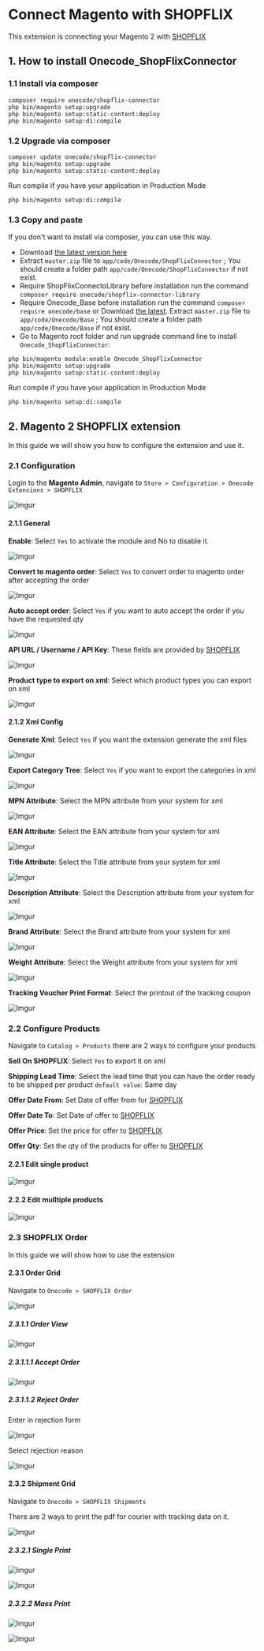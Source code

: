 # Connect Magento with SHOPFLIX

This extension is connecting your Magento 2 with [SHOPFLIX](https://SHOPFLIX.gr)

## 1. How to install Onecode_ShopFlixConnector

### 1.1 Install via composer

```
composer require onecode/shopflix-connector
php bin/magento setup:upgrade
php bin/magento setup:static-content:deploy
php bin/magento setup:di:compile
```

### 1.2 Upgrade via composer

```
composer update onecode/shopflix-connector
php bin/magento setup:upgrade
php bin/magento setup:static-content:deploy
```

Run compile if you have your application in Production Mode

```
php bin/magento setup:di:compile
```

### 1.3 Copy and paste

If you don't want to install via composer, you can use this way.

- Download [the latest version here](https://github.com/OnecodeGr/shopflix-connector/archive/master.zip)
- Extract `master.zip` file to `app/code/Onecode/ShopFlixConnector` ; You should create a folder
  path `app/code/Onecode/ShopFlixConnector` if not exist.
- Require ShopFlixConnectoLibrary before installation run the command ``composer require onecode/shopflix-connector-library``
- Require Onecode_Base before installation run the command ``composer require onecode/base`` or Download [the latest](https://github.com/OnecodeGr/base/archive/master.zip). Extract `master.zip` file to `app/code/Onecode/Base`  ; You should create a folder
  path `app/code/Onecode/Base` if not exist.
- Go to Magento root folder and run upgrade command line to install `Onecode_ShopFlixConnector`:
```
php bin/magento module:enable Onecode_ShopFlixConnector
php bin/magento setup:upgrade
php bin/magento setup:static-content:deploy
```

Run compile if you have your application in Production Mode

```
php bin/magento setup:di:compile
```

## 2. Magento 2 SHOPFLIX extension

In this guide we will show you how to configure the extension and use it.

### 2.1 Configuration

Login to the **Magento Admin**, navigate to `Store > Configuration > Onecode Extensions > SHOPFLIX`

![Imgur](https://i.imgur.com/OE52Qhi.gif)

#### 2.1.1 General

**Enable**: Select `Yes` to activate the module and No to disable it.

![Imgur](https://i.imgur.com/n1Iz7YT.png)

**Convert to magento order**: Select `Yes` to convert order to magento order after accepting the order

![Imgur](https://i.imgur.com/0XvscwO.png)

**Auto accept order**: Select `Yes` if you want to auto accept the order if you have the requested qty

![Imgur](https://i.imgur.com/qSzA1Eh.png)

**API URL / Username / API Key**: These fields are provided by [SHOPFLIX](https://SHOPFLIX.gr)

![Imgur](https://i.imgur.com/OC9WgCY.png)

**Product type to export on xml**: Select which product types you can export on xml

![Imgur](https://i.imgur.com/cg5v1Br.png)

#### 2.1.2 Xml Config

**Generate Xml**: Select `Yes` if you want the extension generate the xml files

![Imgur](https://i.imgur.com/SJ72Tk0.png)

**Export Category Tree**: Select `Yes` if you want to export the categories in xml

![Imgur](https://i.imgur.com/1oW23SQ.png)

**MPN Attribute**: Select the MPN attribute from your system for xml

![Imgur](https://i.imgur.com/02cl3BK.png)

**EAN Attribute**: Select the EAN attribute from your system for xml

![Imgur](https://i.imgur.com/t0Xh3GQ.png)

**Title Attribute**: Select the Title attribute from your system for xml

![Imgur](https://i.imgur.com/0s3njBp.png)

**Description Attribute**: Select the Description attribute from your system for xml

![Imgur](https://i.imgur.com/tntHGI4.png)

**Brand Attribute**: Select the Brand attribute from your system for xml

![Imgur](https://i.imgur.com/HDCKH4y.png)

**Weight Attribute**: Select the Weight attribute from your system for xml

![Imgur](https://i.imgur.com/05OFx3z.png)

**Tracking Voucher Print Format**: Select the printout of the tracking coupon 

![Imgur](https://i.imgur.com/7CaXNfi.png)

### 2.2 Configure Products

Navigate to `Catalog > Products` there are 2 ways to configure your products

**Sell On SHOPFLIX**: Select `Yes` to export it on xml

 **Shipping Lead Time**: Select the lead time that you can have the order ready to be shipped per product
``default value``: Same day

**Offer Date From**: Set Date of offer from for [SHOPFLIX](https://SHOPFLIX.gr)

**Offer Date To**: Set Date of offer to [SHOPFLIX](https://SHOPFLIX.gr)

**Offer Price**: Set the price for offer to [SHOPFLIX](https://SHOPFLIX.gr)

**Offer Qty**: Set the qty of the products for offer to [SHOPFLIX](https://SHOPFLIX.gr)

#### 2.2.1  Edit single product

![Imgur](https://i.imgur.com/9EUhwHh.png)

#### 2.2.2 Edit mulltiple products

![Imgur](https://i.imgur.com/DAjzGhu.png)

### 2.3 SHOPFLIX Order

In this guide we will show how to use the extension

#### 2.3.1 Order Grid

Navigate to `Onecode > SHOPFLIX Order`

![Imgur](https://i.imgur.com/mDhkgeR.png)

##### 2.3.1.1 Order View

![Imgur](https://i.imgur.com/DXXBFst.png)

##### 2.3.1.1.1 Accept Order 

![Imgur](https://i.imgur.com/EBuBfPA.png)

##### 2.3.1.1.2 Reject Order
Enter in rejection form

![Imgur](https://i.imgur.com/pxBNz3X.png)

Select rejection reason

![Imgur](https://i.imgur.com/nX2VXQw.png)

#### 2.3.2 Shipment Grid

Navigate to `Onecode > SHOPFLIX Shipments`

There are 2 ways to print the pdf for courier with tracking data on it.



![Imgur](https://i.imgur.com/tkafZzM.png)

##### 2.3.2.1 Single Print

![Imgur](https://i.imgur.com/sJUVrna.png)

![Imgur](https://i.imgur.com/LRzwdZZ.png)

##### 2.3.2.2 Mass Print

![Imgur](https://i.imgur.com/4wsdGBx.png)

![Imgur](https://i.imgur.com/Y95AoBr.png)

